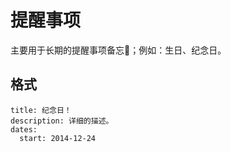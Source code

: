 # 提醒事项

主要用于长期的提醒事项备忘📝；例如：生日、纪念日。

## 格式

```reminder
title: 纪念日！
description: 详细的描述。
dates:
  start: 2014-12-24
```
